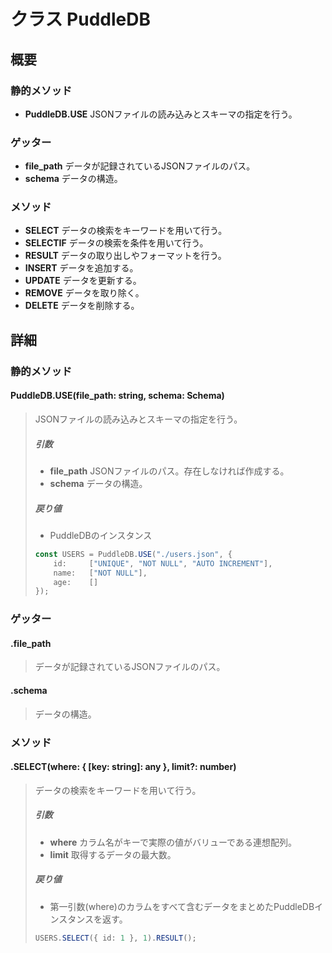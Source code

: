 # クラス PuddleDB

## 概要

### 静的メソッド
- **PuddleDB.USE** JSONファイルの読み込みとスキーマの指定を行う。

### ゲッター
- **file_path** データが記録されているJSONファイルのパス。
- **schema** データの構造。

### メソッド
- **SELECT** データの検索をキーワードを用いて行う。
- **SELECTIF** データの検索を条件を用いて行う。
- **RESULT** データの取り出しやフォーマットを行う。
- **INSERT** データを追加する。
- **UPDATE** データを更新する。
- **REMOVE** データを取り除く。
- **DELETE** データを削除する。

## 詳細

### 静的メソッド

#### PuddleDB.USE(file_path: string, schema: Schema)
> JSONファイルの読み込みとスキーマの指定を行う。
> 
> ##### 引数
> - **file_path** JSONファイルのパス。存在しなければ作成する。
> - **schema** データの構造。
> ##### 戻り値
> - PuddleDBのインスタンス
> 
> ```typescript
> const USERS = PuddleDB.USE("./users.json", {
>     id:     ["UNIQUE", "NOT NULL", "AUTO INCREMENT"],
>     name:   ["NOT NULL"],
>     age:    []
> });
> ```

### ゲッター

#### .file_path
> データが記録されているJSONファイルのパス。

#### .schema
> データの構造。

### メソッド

#### .SELECT(where: { [key: string]: any }, limit?: number)
> データの検索をキーワードを用いて行う。
> 
> ##### 引数
> - **where** カラム名がキーで実際の値がバリューである連想配列。
> - **limit** 取得するデータの最大数。
> ##### 戻り値
> - 第一引数(where)のカラムをすべて含むデータをまとめたPuddleDBインスタンスを返す。
> 
> ```typescript
> USERS.SELECT({ id: 1 }, 1).RESULT();
> ```